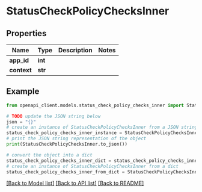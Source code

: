 # StatusCheckPolicyChecksInner


## Properties

Name | Type | Description | Notes
------------ | ------------- | ------------- | -------------
**app_id** | **int** |  | 
**context** | **str** |  | 

## Example

```python
from openapi_client.models.status_check_policy_checks_inner import StatusCheckPolicyChecksInner

# TODO update the JSON string below
json = "{}"
# create an instance of StatusCheckPolicyChecksInner from a JSON string
status_check_policy_checks_inner_instance = StatusCheckPolicyChecksInner.from_json(json)
# print the JSON string representation of the object
print(StatusCheckPolicyChecksInner.to_json())

# convert the object into a dict
status_check_policy_checks_inner_dict = status_check_policy_checks_inner_instance.to_dict()
# create an instance of StatusCheckPolicyChecksInner from a dict
status_check_policy_checks_inner_from_dict = StatusCheckPolicyChecksInner.from_dict(status_check_policy_checks_inner_dict)
```
[[Back to Model list]](../README.md#documentation-for-models) [[Back to API list]](../README.md#documentation-for-api-endpoints) [[Back to README]](../README.md)


